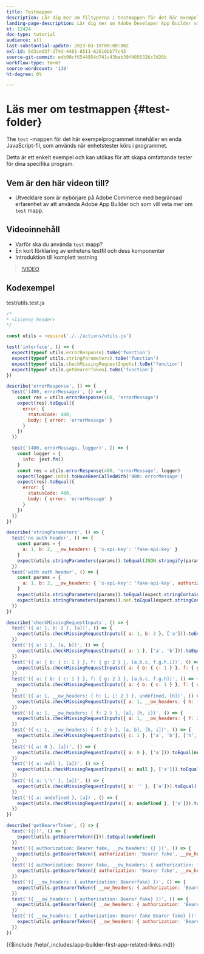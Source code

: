 ```yaml
---
title: Testmappen
description: Lär dig mer om filtyperna i testmappen för det här exempelprogrammet.
landing-page-description: Lär dig mer om Adobe Developer App Builder som används med Adobe Commerce och vilka typer av filer som finns i testmappen.
kt: 12424
doc-type: tutorial
audience: all
last-substantial-update: 2023-03-10T00:00:00Z
exl-id: 5d3ced3f-174d-4481-8511-82616bb77c43
source-git-commit: edb98cf6544954d741c43beb39f4056326c7d26b
workflow-type: tm+mt
source-wordcount: '130'
ht-degree: 0%

---
```


# Läs mer om testmappen {#test-folder}

The `test` -mappen för det här exempelprogrammet innehåller en enda JavaScript-fil, som används när enhetstester körs i programmet.

Detta är ett enkelt exempel och kan utökas för att skapa omfattande tester för dina specifika program.

## Vem är den här videon till?

* Utvecklare som är nybörjare på Adobe Commerce med begränsad erfarenhet av att använda Adobe App Builder och som vill veta mer om `test` mapp.

## Videoinnehåll

* Varför ska du använda `test` mapp?
* En kort förklaring av enhetens testfil och dess komponenter
* Introduktion till komplett testning

>[!VIDEO](https://video.tv.adobe.com/v/3416662?quality=12&learn=on)

## Kodexempel

test/utils.test.js

```javascript
/* 
* <license header>
*/

const utils = require('./../actions/utils.js')

test('interface', () => {
  expect(typeof utils.errorResponse).toBe('function')
  expect(typeof utils.stringParameters).toBe('function')
  expect(typeof utils.checkMissingRequestInputs).toBe('function')
  expect(typeof utils.getBearerToken).toBe('function')
})

describe('errorResponse', () => {
  test('(400, errorMessage)', () => {
    const res = utils.errorResponse(400, 'errorMessage')
    expect(res).toEqual({
      error: {
        statusCode: 400,
        body: { error: 'errorMessage' }
      }
    })
  })

  test('(400, errorMessage, logger)', () => {
    const logger = {
      info: jest.fn()
    }
    const res = utils.errorResponse(400, 'errorMessage', logger)
    expect(logger.info).toHaveBeenCalledWith('400: errorMessage')
    expect(res).toEqual({
      error: {
        statusCode: 400,
        body: { error: 'errorMessage' }
      }
    })
  })
})

describe('stringParameters', () => {
  test('no auth header', () => {
    const params = {
      a: 1, b: 2, __ow_headers: { 'x-api-key': 'fake-api-key' }
    }
    expect(utils.stringParameters(params)).toEqual(JSON.stringify(params))
  })
  test('with auth header', () => {
    const params = {
      a: 1, b: 2, __ow_headers: { 'x-api-key': 'fake-api-key', authorization: 'secret' }
    }
    expect(utils.stringParameters(params)).toEqual(expect.stringContaining('"authorization":"<hidden>"'))
    expect(utils.stringParameters(params)).not.toEqual(expect.stringContaining('secret'))
  })
})

describe('checkMissingRequestInputs', () => {
  test('({ a: 1, b: 2 }, [a])', () => {
    expect(utils.checkMissingRequestInputs({ a: 1, b: 2 }, ['a'])).toEqual(null)
  })
  test('({ a: 1 }, [a, b])', () => {
    expect(utils.checkMissingRequestInputs({ a: 1 }, ['a', 'b'])).toEqual('missing parameter(s) \'b\'')
  })
  test('({ a: { b: { c: 1 } }, f: { g: 2 } }, [a.b.c, f.g.h.i])', () => {
    expect(utils.checkMissingRequestInputs({ a: { b: { c: 1 } }, f: { g: 2 } }, ['a.b.c', 'f.g.h.i'])).toEqual('missing parameter(s) \'f.g.h.i\'')
  })
  test('({ a: { b: { c: 1 } }, f: { g: 2 } }, [a.b.c, f.g.h])', () => {
    expect(utils.checkMissingRequestInputs({ a: { b: { c: 1 } }, f: { g: 2 } }, ['a.b.c', 'f'])).toEqual(null)
  })
  test('({ a: 1, __ow_headers: { h: 1, i: 2 } }, undefined, [h])', () => {
    expect(utils.checkMissingRequestInputs({ a: 1, __ow_headers: { h: 1, i: 2 } }, undefined, ['h'])).toEqual(null)
  })
  test('({ a: 1, __ow_headers: { f: 2 } }, [a], [h, i])', () => {
    expect(utils.checkMissingRequestInputs({ a: 1, __ow_headers: { f: 2 } }, ['a'], ['h', 'i'])).toEqual('missing header(s) \'h,i\'')
  })
  test('({ c: 1, __ow_headers: { f: 2 } }, [a, b], [h, i])', () => {
    expect(utils.checkMissingRequestInputs({ c: 1 }, ['a', 'b'], ['h', 'i'])).toEqual('missing header(s) \'h,i\' and missing parameter(s) \'a,b\'')
  })
  test('({ a: 0 }, [a])', () => {
    expect(utils.checkMissingRequestInputs({ a: 0 }, ['a'])).toEqual(null)
  })
  test('({ a: null }, [a])', () => {
    expect(utils.checkMissingRequestInputs({ a: null }, ['a'])).toEqual(null)
  })
  test('({ a: \'\' }, [a])', () => {
    expect(utils.checkMissingRequestInputs({ a: '' }, ['a'])).toEqual('missing parameter(s) \'a\'')
  })
  test('({ a: undefined }, [a])', () => {
    expect(utils.checkMissingRequestInputs({ a: undefined }, ['a'])).toEqual('missing parameter(s) \'a\'')
  })
})

describe('getBearerToken', () => {
  test('({})', () => {
    expect(utils.getBearerToken({})).toEqual(undefined)
  })
  test('({ authorization: Bearer fake, __ow_headers: {} })', () => {
    expect(utils.getBearerToken({ authorization: 'Bearer fake', __ow_headers: {} })).toEqual(undefined)
  })
  test('({ authorization: Bearer fake, __ow_headers: { authorization: fake } })', () => {
    expect(utils.getBearerToken({ authorization: 'Bearer fake', __ow_headers: { authorization: 'fake' } })).toEqual(undefined)
  })
  test('({ __ow_headers: { authorization: Bearerfake} })', () => {
    expect(utils.getBearerToken({ __ow_headers: { authorization: 'Bearerfake' } })).toEqual(undefined)
  })
  test('({ __ow_headers: { authorization: Bearer fake} })', () => {
    expect(utils.getBearerToken({ __ow_headers: { authorization: 'Bearer fake' } })).toEqual('fake')
  })
  test('({ __ow_headers: { authorization: Bearer fake Bearer fake} })', () => {
    expect(utils.getBearerToken({ __ow_headers: { authorization: 'Bearer fake Bearer fake' } })).toEqual('fake Bearer fake')
  })
})
```

{{$include /help/_includes/app-builder-first-app-related-links.md}}
